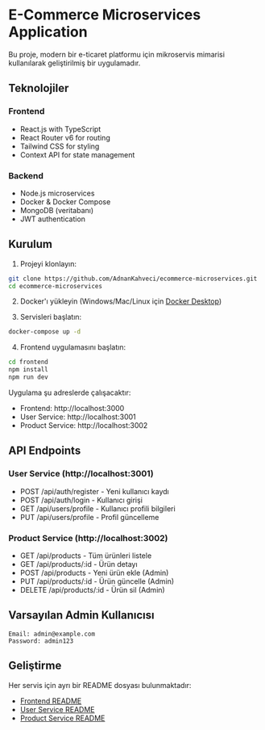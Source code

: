 # E-Commerce Microservices Application

Bu proje, modern bir e-ticaret platformu için mikroservis mimarisi kullanılarak geliştirilmiş bir uygulamadır.

## Teknolojiler

### Frontend
- React.js with TypeScript
- React Router v6 for routing
- Tailwind CSS for styling
- Context API for state management

### Backend
- Node.js microservices
- Docker & Docker Compose
- MongoDB (veritabanı)
- JWT authentication

## Kurulum

1. Projeyi klonlayın:
```bash
git clone https://github.com/AdnanKahveci/ecommerce-microservices.git
cd ecommerce-microservices
```

2. Docker'ı yükleyin (Windows/Mac/Linux için [Docker Desktop](https://www.docker.com/products/docker-desktop/))

3. Servisleri başlatın:
```bash
docker-compose up -d
```

4. Frontend uygulamasını başlatın:
```bash
cd frontend
npm install
npm run dev   
```

Uygulama şu adreslerde çalışacaktır:
- Frontend: http://localhost:3000
- User Service: http://localhost:3001
- Product Service: http://localhost:3002

## API Endpoints

### User Service (http://localhost:3001)
- POST /api/auth/register - Yeni kullanıcı kaydı
- POST /api/auth/login - Kullanıcı girişi
- GET /api/users/profile - Kullanıcı profili bilgileri
- PUT /api/users/profile - Profil güncelleme

### Product Service (http://localhost:3002)
- GET /api/products - Tüm ürünleri listele
- GET /api/products/:id - Ürün detayı
- POST /api/products - Yeni ürün ekle (Admin)
- PUT /api/products/:id - Ürün güncelle (Admin)
- DELETE /api/products/:id - Ürün sil (Admin)


## Varsayılan Admin Kullanıcısı

```
Email: admin@example.com
Password: admin123
```

## Geliştirme

Her servis için ayrı bir README dosyası bulunmaktadır:
- [Frontend README](./frontend/README.md)
- [User Service README](./user-service/README.md)
- [Product Service README](./product-service/README.md)

